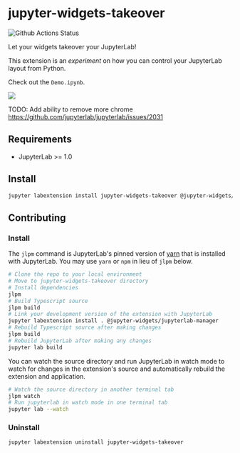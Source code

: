 # jupyter-widgets-takeover

![Github Actions Status](https://github.com/my_name/myextension/workflows/Build/badge.svg)

Let your widgets takeover your JupyterLab!

This extension is an *experiment* on how you can control your JupyterLab layout from Python.



Check out the `Demo.ipynb`.

![](./demo.gif)


TODO: Add ability to remove more chrome https://github.com/jupyterlab/jupyterlab/issues/2031
## Requirements

* JupyterLab >= 1.0

## Install

```bash
jupyter labextension install jupyter-widgets-takeover @jupyter-widgets/jupyterlab-manager
```

## Contributing

### Install

The `jlpm` command is JupyterLab's pinned version of
[yarn](https://yarnpkg.com/) that is installed with JupyterLab. You may use
`yarn` or `npm` in lieu of `jlpm` below.

```bash
# Clone the repo to your local environment
# Move to jupyter-widgets-takeover directory
# Install dependencies
jlpm
# Build Typescript source
jlpm build
# Link your development version of the extension with JupyterLab
jupyter labextension install . @jupyter-widgets/jupyterlab-manager
# Rebuild Typescript source after making changes
jlpm build
# Rebuild JupyterLab after making any changes
jupyter lab build
```

You can watch the source directory and run JupyterLab in watch mode to watch for changes in the extension's source and automatically rebuild the extension and application.

```bash
# Watch the source directory in another terminal tab
jlpm watch
# Run jupyterlab in watch mode in one terminal tab
jupyter lab --watch
```

### Uninstall

```bash
jupyter labextension uninstall jupyter-widgets-takeover
```

